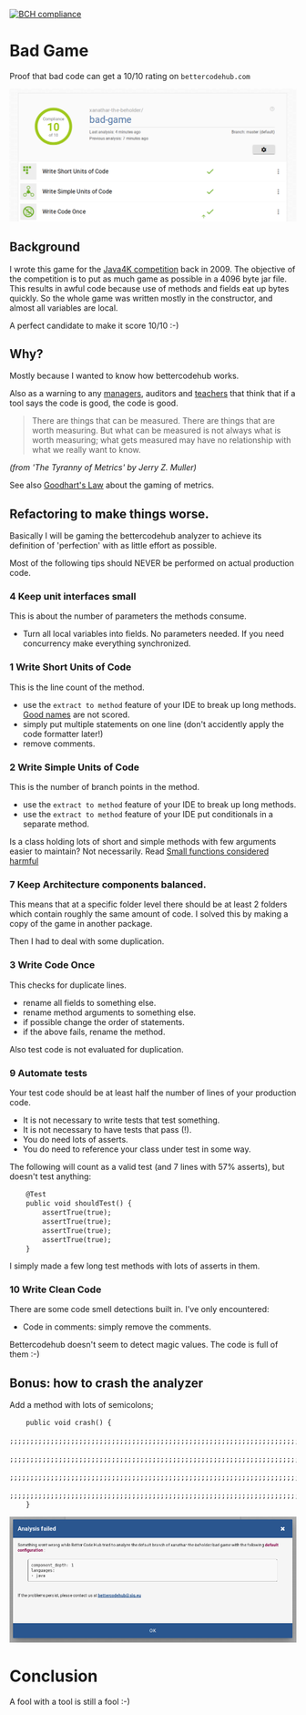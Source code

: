 [![BCH compliance](https://bettercodehub.com/edge/badge/xanathar-the-beholder/bad-game?branch=master)](https://bettercodehub.com/)

# Bad Game

Proof that bad code can get a 10/10 rating on `bettercodehub.com`

![BCH compliance](./bettercodehub-20180908.png)

## Background

I wrote this game for the [Java4K competition](http://www.java4k.com/index.php?action=games&method=view&gid=216) back in 2009. 
The objective of the competition is to put as much game as possible in a 4096 byte jar file.
This results in awful code because use of methods and fields eat up bytes quickly.
So the whole game was written mostly in the constructor, and almost all variables are local.

A perfect candidate to make it score 10/10 :-)

## Why?

Mostly because I wanted to know how bettercodehub works.

Also as a warning to any [managers](https://medium.com/bettercode/code-quality-human-variables-in-the-equation-616e9d2e8980), auditors and [teachers](https://medium.com/bettercode/higher-grades-for-better-code-23183648f793) that think that if a tool says the code is good, the code is good.

> There are things that can be measured. There are things that are worth measuring. But what can be measured is not always what is worth measuring; what gets measured may have no relationship with what we really want to know.

_(from 'The Tyranny of Metrics' by Jerry Z. Muller)_

See also [Goodhart's Law](https://en.wikipedia.org/wiki/Goodhart%27s_law) about the gaming of metrics.

## Refactoring to make things worse.

Basically I will be gaming the bettercodehub analyzer to achieve its definition of 'perfection' with as little effort as possible.

Most of the following tips should NEVER be performed on actual production code. 

### 4 Keep unit interfaces small

This is about the number of parameters the methods consume.
- Turn all local variables into fields. No parameters needed. If you need concurrency make everything synchronized.

### 1 Write Short Units of Code

This is the line count of the method. 
- use the `extract to method` feature of your IDE to break up long methods. [Good names](https://www.youtube.com/watch?v=SctS56YQ6fg) are not scored.
- simply put multiple statements on one line (don't accidently apply the code formatter later!)
- remove comments.

### 2 Write Simple Units of Code

This is the number of branch points in the method.
- use the `extract to method` feature of your IDE to break up long methods.
- use the `extract to method` feature of your IDE put conditionals in a separate method.

Is a class holding lots of short and simple methods with few arguments easier to maintain? 
Not necessarily. Read [Small functions considered harmful](https://medium.com/@copyconstruct/small-functions-considered-harmful-91035d316c29)

### 7 Keep Architecture components balanced.

This means that at a specific folder level there should be at least 2 folders which contain roughly the same amount of code.
I solved this by making a copy of the game in another package.

Then I had to deal with some duplication.

### 3 Write Code Once  

This checks for duplicate lines. 
- rename all fields to something else.
- rename method arguments to something else.
- if possible change the order of statements.
- if the above fails, rename the method.

Also test code is not evaluated for duplication. 

### 9 Automate tests

Your test code should be at least half the number of lines of your production code.
- It is not necessary to write tests that test something. 
- It is not necessary to have tests that pass (!).
- You do need lots of asserts.
- You do need to reference your class under test in some way.

The following will count as a valid test (and 7 lines with 57% asserts), but doesn't test anything:

```
    @Test
    public void shouldTest() {
        assertTrue(true);
        assertTrue(true);
        assertTrue(true);
        assertTrue(true);
    }
```

I simply made a few long test methods with lots of asserts in them.
 
### 10 Write Clean Code

There are some code smell detections built in. I've only encountered:
- Code in comments: simply remove the comments.

Bettercodehub doesn't seem to detect magic values. The code is full of them :-)

## Bonus: how to crash the analyzer

Add a method with lots of semicolons;

```
    public void crash() {
        ;;;;;;;;;;;;;;;;;;;;;;;;;;;;;;;;;;;;;;;;;;;;;;;;;;;;;;;;;;;;;;;;;;;;;;;;;;;;;;;;;;;;;;;;;
        ;;;;;;;;;;;;;;;;;;;;;;;;;;;;;;;;;;;;;;;;;;;;;;;;;;;;;;;;;;;;;;;;;;;;;;;;;;;;;;;;;;;;;;;;;
        ;;;;;;;;;;;;;;;;;;;;;;;;;;;;;;;;;;;;;;;;;;;;;;;;;;;;;;;;;;;;;;;;;;;;;;;;;;;;;;;;;;;;;;;;;
        ;;;;;;;;;;;;;;;;;;;;;;;;;;;;;;;;;;;;;;;;;;;;;;;;;;;;;;;;;;;;;;;;;;;;;;;;;;;;;;;;;;;;;;;;;
    }
```

![BCH crashes on semicolons](./bch-semicolon-crash.png)

# Conclusion

A fool with a tool is still a fool :-)

